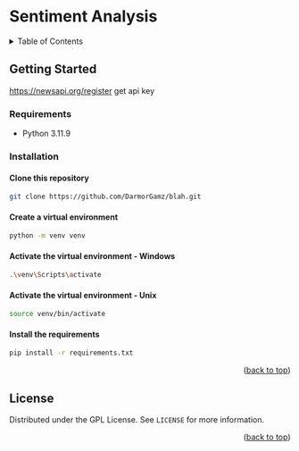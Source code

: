 # Sentiment Analysis

<a name="readme-top"></a>

<!-- TABLE OF CONTENTS -->
<details>
  <summary>Table of Contents</summary>
  <ol>
    <li>
      <a href="#getting-started">Getting Started</a>
      <ul>
        <li><a href="#requirements">Requirements</a></li>
        <li><a href="#installation">Installation</a></li>
      </ul>
    </li>
    <li><a href="#license">License</a></li>
  </ol>
</details>

<!-- GETTING STARTED -->
## Getting Started

https://newsapi.org/register
get api key

<!-- REQUIREMENTS -->
### Requirements

- Python 3.11.9

### Installation

#### Clone this repository
```bash
git clone https://github.com/DarmorGamz/blah.git
```

#### Create a virtual environment
```bash
python -m venv venv
```


#### Activate the virtual environment - Windows
```bash
.\venv\Scripts\activate
```


#### Activate the virtual environment - Unix
```bash
source venv/bin/activate
```

#### Install the requirements
```bash
pip install -r requirements.txt
```

<p align="right">(<a href="#readme-top">back to top</a>)</p>

<!-- LICENSE -->
## License

Distributed under the GPL License. See `LICENSE` for more information.

<p align="right">(<a href="#readme-top">back to top</a>)</p>